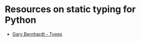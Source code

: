 # Resources on static typing for Python

* [Gary Bernhardt - Types](https://www.destroyallsoftware.com/compendium/types)
